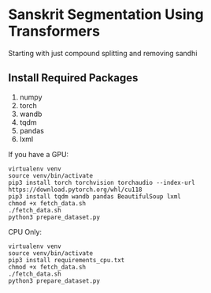 # Sanskrit Segmentation Using Transformers

Starting with just compound splitting and removing sandhi

## Install Required Packages

1. numpy
2. torch
3. wandb
4. tqdm
5. pandas
6. lxml

If you have a GPU:

```
virtualenv venv
source venv/bin/activate
pip3 install torch torchvision torchaudio --index-url https://download.pytorch.org/whl/cu118
pip3 install tqdm wandb pandas BeautifulSoup lxml
chmod +x fetch_data.sh
./fetch_data.sh
python3 prepare_dataset.py
```

CPU Only:

```
virtualenv venv
source venv/bin/activate
pip3 install requirements_cpu.txt
chmod +x fetch_data.sh
./fetch_data.sh
python3 prepare_dataset.py
```
